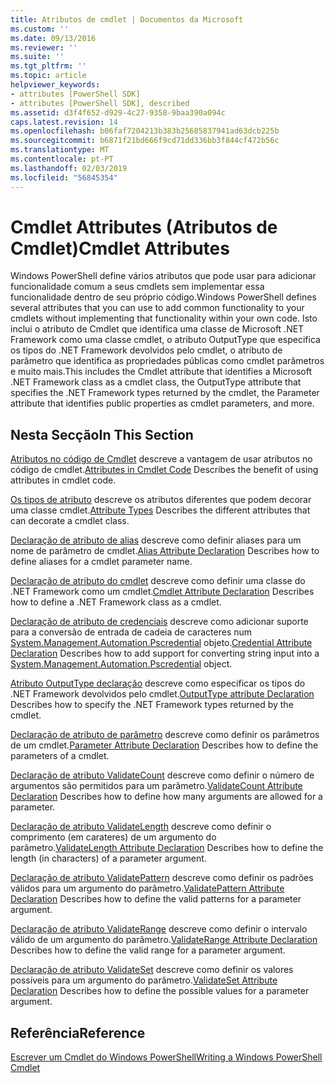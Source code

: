 ```yaml
---
title: Atributos de cmdlet | Documentos da Microsoft
ms.custom: ''
ms.date: 09/13/2016
ms.reviewer: ''
ms.suite: ''
ms.tgt_pltfrm: ''
ms.topic: article
helpviewer_keywords:
- attributes [PowerShell SDK]
- attributes [PowerShell SDK], described
ms.assetid: d3f4f652-d929-4c27-9358-9baa390a094c
caps.latest.revision: 14
ms.openlocfilehash: b06faf7204213b383b25685837941ad63dcb225b
ms.sourcegitcommit: b6871f21bd666f9cd71dd336bb3f844cf472b56c
ms.translationtype: MT
ms.contentlocale: pt-PT
ms.lasthandoff: 02/03/2019
ms.locfileid: "56845354"
---
```

# <a name="cmdlet-attributes"></a><span data-ttu-id="dbe99-102">Cmdlet Attributes (Atributos de Cmdlet)</span><span class="sxs-lookup"><span data-stu-id="dbe99-102">Cmdlet Attributes</span></span>

<span data-ttu-id="dbe99-103">Windows PowerShell define vários atributos que pode usar para adicionar funcionalidade comum a seus cmdlets sem implementar essa funcionalidade dentro de seu próprio código.</span><span class="sxs-lookup"><span data-stu-id="dbe99-103">Windows PowerShell defines several attributes that you can use to add common functionality to your cmdlets without implementing that functionality within your own code.</span></span> <span data-ttu-id="dbe99-104">Isto inclui o atributo de Cmdlet que identifica uma classe de Microsoft .NET Framework como uma classe cmdlet, o atributo OutputType que especifica os tipos do .NET Framework devolvidos pelo cmdlet, o atributo de parâmetro que identifica as propriedades públicas como cmdlet parâmetros e muito mais.</span><span class="sxs-lookup"><span data-stu-id="dbe99-104">This includes the Cmdlet attribute that identifies a Microsoft .NET Framework class as a cmdlet class, the OutputType attribute that specifies the .NET Framework types returned by the cmdlet, the Parameter attribute that identifies public properties as cmdlet parameters, and more.</span></span>

## <a name="in-this-section"></a><span data-ttu-id="dbe99-105">Nesta Secção</span><span class="sxs-lookup"><span data-stu-id="dbe99-105">In This Section</span></span>

<span data-ttu-id="dbe99-106">[Atributos no código de Cmdlet](./attributes-in-cmdlet-code.md) descreve a vantagem de usar atributos no código de cmdlet.</span><span class="sxs-lookup"><span data-stu-id="dbe99-106">[Attributes in Cmdlet Code](./attributes-in-cmdlet-code.md) Describes the benefit of using attributes in cmdlet code.</span></span>

<span data-ttu-id="dbe99-107">[Os tipos de atributo](./attribute-types.md) descreve os atributos diferentes que podem decorar uma classe cmdlet.</span><span class="sxs-lookup"><span data-stu-id="dbe99-107">[Attribute Types](./attribute-types.md) Describes the different attributes that can decorate a cmdlet class.</span></span>

<span data-ttu-id="dbe99-108">[Declaração de atributo de alias](./alias-attribute-declaration.md) descreve como definir aliases para um nome de parâmetro de cmdlet.</span><span class="sxs-lookup"><span data-stu-id="dbe99-108">[Alias Attribute Declaration](./alias-attribute-declaration.md) Describes how to define aliases for a cmdlet parameter name.</span></span>

<span data-ttu-id="dbe99-109">[Declaração de atributo do cmdlet](./cmdlet-attribute-declaration.md) descreve como definir uma classe do .NET Framework como um cmdlet.</span><span class="sxs-lookup"><span data-stu-id="dbe99-109">[Cmdlet Attribute Declaration](./cmdlet-attribute-declaration.md) Describes how to define a .NET Framework class as a cmdlet.</span></span>

<span data-ttu-id="dbe99-110">[Declaração de atributo de credenciais](./credential-attribute-declaration.md) descreve como adicionar suporte para a conversão de entrada de cadeia de caracteres num [System.Management.Automation.Pscredential](/dotnet/api/System.Management.Automation.PSCredential) objeto.</span><span class="sxs-lookup"><span data-stu-id="dbe99-110">[Credential Attribute Declaration](./credential-attribute-declaration.md) Describes how to add support for converting string input into a [System.Management.Automation.Pscredential](/dotnet/api/System.Management.Automation.PSCredential) object.</span></span>

<span data-ttu-id="dbe99-111">[Atributo OutputType declaração](./outputtype-attribute-declaration.md) descreve como especificar os tipos do .NET Framework devolvidos pelo cmdlet.</span><span class="sxs-lookup"><span data-stu-id="dbe99-111">[OutputType attribute Declaration](./outputtype-attribute-declaration.md) Describes how to specify the .NET Framework types returned by the cmdlet.</span></span>

<span data-ttu-id="dbe99-112">[Declaração de atributo de parâmetro](./parameter-attribute-declaration.md) descreve como definir os parâmetros de um cmdlet.</span><span class="sxs-lookup"><span data-stu-id="dbe99-112">[Parameter Attribute Declaration](./parameter-attribute-declaration.md) Describes how to define the parameters of a cmdlet.</span></span>

<span data-ttu-id="dbe99-113">[Declaração de atributo ValidateCount](./validatecount-attribute-declaration.md) descreve como definir o número de argumentos são permitidos para um parâmetro.</span><span class="sxs-lookup"><span data-stu-id="dbe99-113">[ValidateCount Attribute Declaration](./validatecount-attribute-declaration.md) Describes how to define how many arguments are allowed for a parameter.</span></span>

<span data-ttu-id="dbe99-114">[Declaração de atributo ValidateLength](./validatelength-attribute-declaration.md) descreve como definir o comprimento (em carateres) de um argumento do parâmetro.</span><span class="sxs-lookup"><span data-stu-id="dbe99-114">[ValidateLength Attribute Declaration](./validatelength-attribute-declaration.md) Describes how to define the length (in characters) of a parameter argument.</span></span>

<span data-ttu-id="dbe99-115">[Declaração de atributo ValidatePattern](./validatepattern-attribute-declaration.md) descreve como definir os padrões válidos para um argumento do parâmetro.</span><span class="sxs-lookup"><span data-stu-id="dbe99-115">[ValidatePattern Attribute Declaration](./validatepattern-attribute-declaration.md) Describes how to define the valid patterns for a parameter argument.</span></span>

<span data-ttu-id="dbe99-116">[Declaração de atributo ValidateRange](./validaterange-attribute-declaration.md) descreve como definir o intervalo válido de um argumento do parâmetro.</span><span class="sxs-lookup"><span data-stu-id="dbe99-116">[ValidateRange Attribute Declaration](./validaterange-attribute-declaration.md) Describes how to define the valid range for a parameter argument.</span></span>

<span data-ttu-id="dbe99-117">[Declaração de atributo ValidateSet](./validateset-attribute-declaration.md) descreve como definir os valores possíveis para um argumento do parâmetro.</span><span class="sxs-lookup"><span data-stu-id="dbe99-117">[ValidateSet Attribute Declaration](./validateset-attribute-declaration.md) Describes how to define the possible values for a parameter argument.</span></span>

## <a name="reference"></a><span data-ttu-id="dbe99-118">Referência</span><span class="sxs-lookup"><span data-stu-id="dbe99-118">Reference</span></span>

[<span data-ttu-id="dbe99-119">Escrever um Cmdlet do Windows PowerShell</span><span class="sxs-lookup"><span data-stu-id="dbe99-119">Writing a Windows PowerShell Cmdlet</span></span>](./writing-a-windows-powershell-cmdlet.md)
